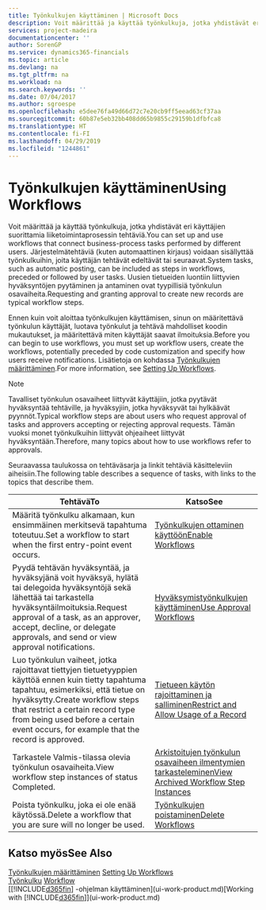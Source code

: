 ```yaml
---
title: Työnkulkujen käyttäminen | Microsoft Docs
description: Voit määrittää ja käyttää työnkulkuja, jotka yhdistävät eri käyttäjien suorittamia liiketoimintaprosessin tehtäviä. Järjestelmätehtäviä (kuten automaattinen kirjaus) voidaan sisällyttää työnkulkuihin, joita käyttäjän tehtävät edeltävät tai seuraavat. Uusien tietueiden luontiin liittyvien hyväksyntöjen pyytäminen ja antaminen ovat tyypillisiä työnkulun osavaiheita.
services: project-madeira
documentationcenter: ''
author: SorenGP
ms.service: dynamics365-financials
ms.topic: article
ms.devlang: na
ms.tgt_pltfrm: na
ms.workload: na
ms.search.keywords: ''
ms.date: 07/04/2017
ms.author: sgroespe
ms.openlocfilehash: e5dee76fa49d66d72c7e20cb9ff5eead63cf37aa
ms.sourcegitcommit: 60b87e5eb32bb408dd65b9855c29159b1dfbfca8
ms.translationtype: HT
ms.contentlocale: fi-FI
ms.lasthandoff: 04/29/2019
ms.locfileid: "1244861"
---
```

# <a name="using-workflows"></a><span data-ttu-id="9c565-105">Työnkulkujen käyttäminen</span><span class="sxs-lookup"><span data-stu-id="9c565-105">Using Workflows</span></span>
<span data-ttu-id="9c565-106">Voit määrittää ja käyttää työnkulkuja, jotka yhdistävät eri käyttäjien suorittamia liiketoimintaprosessin tehtäviä.</span><span class="sxs-lookup"><span data-stu-id="9c565-106">You can set up and use workflows that connect business-process tasks performed by different users.</span></span> <span data-ttu-id="9c565-107">Järjestelmätehtäviä (kuten automaattinen kirjaus) voidaan sisällyttää työnkulkuihin, joita käyttäjän tehtävät edeltävät tai seuraavat.</span><span class="sxs-lookup"><span data-stu-id="9c565-107">System tasks, such as automatic posting, can be included as steps in workflows, preceded or followed by user tasks.</span></span> <span data-ttu-id="9c565-108">Uusien tietueiden luontiin liittyvien hyväksyntöjen pyytäminen ja antaminen ovat tyypillisiä työnkulun osavaiheita.</span><span class="sxs-lookup"><span data-stu-id="9c565-108">Requesting and granting approval to create new records are typical workflow steps.</span></span>  

 <span data-ttu-id="9c565-109">Ennen kuin voit aloittaa työnkulkujen käyttämisen, sinun on määritettävä työnkulun käyttäjät, luotava työnkulut ja tehtävä mahdolliset koodin mukautukset, ja määritettävä miten käyttäjät saavat ilmoituksia.</span><span class="sxs-lookup"><span data-stu-id="9c565-109">Before you can begin to use workflows, you must set up workflow users, create the workflows, potentially preceded by code customization and specify how users receive notifications.</span></span> <span data-ttu-id="9c565-110">Lisätietoja on kohdassa [Työnkulkujen määrittäminen](across-set-up-workflows.md).</span><span class="sxs-lookup"><span data-stu-id="9c565-110">For more information, see [Setting Up Workflows](across-set-up-workflows.md).</span></span>  

> [!NOTE]  
>  <span data-ttu-id="9c565-111">Tavalliset työnkulun osavaiheet liittyvät käyttäjiin, jotka pyytävät hyväksyntää tehtäville, ja hyväksyjiin, jotka hyväksyvät tai hylkäävät pyynnöt.</span><span class="sxs-lookup"><span data-stu-id="9c565-111">Typical workflow steps are about users who request approval of tasks and approvers accepting or rejecting approval requests.</span></span> <span data-ttu-id="9c565-112">Tämän vuoksi monet työnkulkuihin liittyvät ohjeaiheet liittyvät hyväksyntään.</span><span class="sxs-lookup"><span data-stu-id="9c565-112">Therefore, many topics about how to use workflows refer to approvals.</span></span>  

 <span data-ttu-id="9c565-113">Seuraavassa taulukossa on tehtäväsarja ja linkit tehtäviä käsitteleviin aiheisiin.</span><span class="sxs-lookup"><span data-stu-id="9c565-113">The following table describes a sequence of tasks, with links to the topics that describe them.</span></span>  

|<span data-ttu-id="9c565-114">**Tehtävä**</span><span class="sxs-lookup"><span data-stu-id="9c565-114">**To**</span></span>|<span data-ttu-id="9c565-115">**Katso**</span><span class="sxs-lookup"><span data-stu-id="9c565-115">**See**</span></span>|  
|------------|-------------|  
|<span data-ttu-id="9c565-116">Määritä työnkulku alkamaan, kun ensimmäinen merkitsevä tapahtuma toteutuu.</span><span class="sxs-lookup"><span data-stu-id="9c565-116">Set a workflow to start when the first entry-point event occurs.</span></span>|[<span data-ttu-id="9c565-117">Työnkulkujen ottaminen käyttöön</span><span class="sxs-lookup"><span data-stu-id="9c565-117">Enable Workflows</span></span>](across-how-to-enable-workflows.md)|  
|<span data-ttu-id="9c565-118">Pyydä tehtävän hyväksyntää, ja hyväksyjänä voit hyväksyä, hylätä tai delegoida hyväksyntöjä sekä lähettää tai tarkastella hyväksyntäilmoituksia.</span><span class="sxs-lookup"><span data-stu-id="9c565-118">Request approval of a task, as an approver, accept, decline, or delegate approvals, and send or view approval notifications.</span></span>|[<span data-ttu-id="9c565-119">Hyväksymistyönkulkujen käyttäminen</span><span class="sxs-lookup"><span data-stu-id="9c565-119">Use Approval Workflows</span></span>](across-how-use-approval-workflows.md)|  
|<span data-ttu-id="9c565-120">Luo työnkulun vaiheet, jotka rajoittavat tiettyjen tietuetyyppien käyttöä ennen kuin tietty tapahtuma tapahtuu, esimerkiksi, että tietue on hyväksytty.</span><span class="sxs-lookup"><span data-stu-id="9c565-120">Create workflow steps that restrict a certain record type from being used before a certain event occurs, for example that the record is approved.</span></span>|[<span data-ttu-id="9c565-121">Tietueen käytön rajoittaminen ja salliminen</span><span class="sxs-lookup"><span data-stu-id="9c565-121">Restrict and Allow Usage of a Record</span></span>](across-how-to-restrict-and-allow-usage-of-a-record.md)|  
|<span data-ttu-id="9c565-122">Tarkastele Valmis-tilassa olevia työnkulun osavaiheita.</span><span class="sxs-lookup"><span data-stu-id="9c565-122">View workflow step instances of status Completed.</span></span>|[<span data-ttu-id="9c565-123">Arkistoitujen työnkulun osavaiheen ilmentymien tarkasteleminen</span><span class="sxs-lookup"><span data-stu-id="9c565-123">View Archived Workflow Step Instances</span></span>](across-how-to-view-archived-workflow-step-instances.md)|  
|<span data-ttu-id="9c565-124">Poista työnkulku, joka ei ole enää käytössä.</span><span class="sxs-lookup"><span data-stu-id="9c565-124">Delete a workflow that you are sure will no longer be used.</span></span>|[<span data-ttu-id="9c565-125">Työnkulkujen poistaminen</span><span class="sxs-lookup"><span data-stu-id="9c565-125">Delete Workflows</span></span>](across-how-to-delete-workflows.md)|  

## <a name="see-also"></a><span data-ttu-id="9c565-126">Katso myös</span><span class="sxs-lookup"><span data-stu-id="9c565-126">See Also</span></span>  
<span data-ttu-id="9c565-127">[Työnkulkujen määrittäminen](across-set-up-workflows.md) </span><span class="sxs-lookup"><span data-stu-id="9c565-127">[Setting Up Workflows](across-set-up-workflows.md) </span></span>  
<span data-ttu-id="9c565-128">[Työnkulku](across-workflow.md) </span><span class="sxs-lookup"><span data-stu-id="9c565-128">[Workflow](across-workflow.md) </span></span>  
<span data-ttu-id="9c565-129">[[!INCLUDE[d365fin](includes/d365fin_md.md)] -ohjelman käyttäminen](ui-work-product.md)</span><span class="sxs-lookup"><span data-stu-id="9c565-129">[Working with [!INCLUDE[d365fin](includes/d365fin_md.md)]](ui-work-product.md)</span></span>
